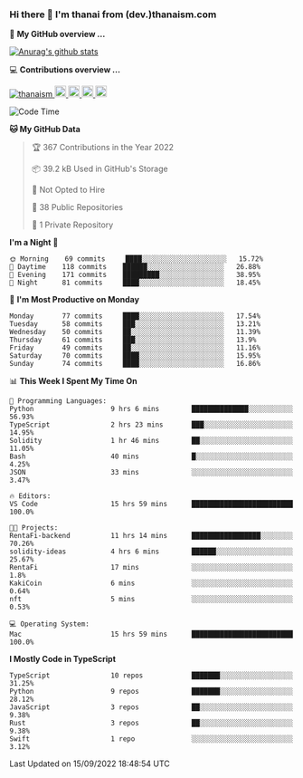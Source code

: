 ### Hi there 👋 I'm thanai from (dev.)thanaism.com

<!-- バッジ関連 -->
<!--
メイン：https://shields.io/category/social
GitHub view：https://github.com/antonkomarev/github-profile-views-counter
Qiita contributions：https://qiita.com/mikkame/items/f2c60d9caf8a8e38ec50
 -->

🍎 **My GitHub overview ...**

<!-- GitHubトロフィー -->
<!--
https://github.com/ryo-ma/github-profile-trophy
 -->

<!-- [![trophy](https://github-profile-trophy.vercel.app/?username=thanaism)](https://github.com/thanaism/thanaism) -->

<!-- GitHubステータス -->
<!--
https://github.com/anuraghazra/github-readme-stats
 -->

[![Anurag's github stats](https://github-readme-stats.vercel.app/api?username=thanaism&count_private=true&show_icons=true)](https://github.com/thanaism/thanaism)

<!-- [![ReadMe Card](https://github-readme-stats.vercel.app/api/pin/?username=thanaism&repo=thanaism)](https://github.com/thanaism/thanaism) -->

<!-- Skill icons -->
<!--
https://rahuldkjain.github.io/gh-profile-readme-generator/
 -->

💻 **Contributions overview ...**

<p align="left">

  <a href="https://github.com/thanaism/thanaism/">
    <img src="https://komarev.com/ghpvc/?username=thanaism" alt="thanaism" />
  </a>
  <a href="http://twitter.com/okinawa__noodle">
    <img height="20" src="https://img.shields.io/twitter/follow/okinawa__noodle?label=Twitter&logo=twitter&style=flat" />
  </a>
  <a href="https://github.com/thanaism">
    <img height="20" src="https://img.shields.io/github/followers/thanaism?label=follow&logo=github&style=flat" />
  </a>
  <!-- <a href="https://www.reddit.com/user/thanaism">
    <img height="20" src="https://img.shields.io/reddit/user-karma/combined/thanaism?label=Reddit&logo=reddit&style=flat" />
  </a>
  <a href="https://stackoverflow.com/users/5720201/thanaism">
    <img height="20" src="https://img.shields.io/stackexchange/stackoverflow/r/5720201?label=StackOverflow&logo=stack-overflow&style=flat" /> -->
  </a>
  <a href="http://qiita.com/thanai">
    <img height="20" src="https://qiita-badge.apiapi.app/s/thanai/posts.svg" />
  </a>
  <//qiita.com/thanai">
    <img height="20" src="https://qiita-badge.apiapi.app/s/thanai/contributions.svg" />
  </a>
</p>

<!--START_SECTION:waka-->
![Code Time](http://img.shields.io/badge/Code%20Time-972%20hrs%2026%20mins-blue)

**🐱 My GitHub Data** 

> 🏆 367 Contributions in the Year 2022
 > 
> 📦 39.2 kB Used in GitHub's Storage 
 > 
> 🚫 Not Opted to Hire
 > 
> 📜 38 Public Repositories 
 > 
> 🔑 1 Private Repository 
 > 
**I'm a Night 🦉** 

```text
🌞 Morning    69 commits     ████░░░░░░░░░░░░░░░░░░░░░   15.72% 
🌆 Daytime    118 commits    ██████░░░░░░░░░░░░░░░░░░░   26.88% 
🌃 Evening    171 commits    █████████░░░░░░░░░░░░░░░░   38.95% 
🌙 Night      81 commits     ████░░░░░░░░░░░░░░░░░░░░░   18.45%

```
📅 **I'm Most Productive on Monday** 

```text
Monday       77 commits     ████░░░░░░░░░░░░░░░░░░░░░   17.54% 
Tuesday      58 commits     ███░░░░░░░░░░░░░░░░░░░░░░   13.21% 
Wednesday    50 commits     ██░░░░░░░░░░░░░░░░░░░░░░░   11.39% 
Thursday     61 commits     ███░░░░░░░░░░░░░░░░░░░░░░   13.9% 
Friday       49 commits     ██░░░░░░░░░░░░░░░░░░░░░░░   11.16% 
Saturday     70 commits     ████░░░░░░░░░░░░░░░░░░░░░   15.95% 
Sunday       74 commits     ████░░░░░░░░░░░░░░░░░░░░░   16.86%

```


📊 **This Week I Spent My Time On** 

```text
💬 Programming Languages: 
Python                   9 hrs 6 mins        ██████████████░░░░░░░░░░░   56.93% 
TypeScript               2 hrs 23 mins       ███░░░░░░░░░░░░░░░░░░░░░░   14.95% 
Solidity                 1 hr 46 mins        ██░░░░░░░░░░░░░░░░░░░░░░░   11.05% 
Bash                     40 mins             █░░░░░░░░░░░░░░░░░░░░░░░░   4.25% 
JSON                     33 mins             ░░░░░░░░░░░░░░░░░░░░░░░░░   3.47%

🔥 Editors: 
VS Code                  15 hrs 59 mins      █████████████████████████   100.0%

🐱‍💻 Projects: 
RentaFi-backend          11 hrs 14 mins      █████████████████░░░░░░░░   70.26% 
solidity-ideas           4 hrs 6 mins        ██████░░░░░░░░░░░░░░░░░░░   25.67% 
RentaFi                  17 mins             ░░░░░░░░░░░░░░░░░░░░░░░░░   1.8% 
KakiCoin                 6 mins              ░░░░░░░░░░░░░░░░░░░░░░░░░   0.64% 
nft                      5 mins              ░░░░░░░░░░░░░░░░░░░░░░░░░   0.53%

💻 Operating System: 
Mac                      15 hrs 59 mins      █████████████████████████   100.0%

```

**I Mostly Code in TypeScript** 

```text
TypeScript               10 repos            ███████░░░░░░░░░░░░░░░░░░   31.25% 
Python                   9 repos             ███████░░░░░░░░░░░░░░░░░░   28.12% 
JavaScript               3 repos             ██░░░░░░░░░░░░░░░░░░░░░░░   9.38% 
Rust                     3 repos             ██░░░░░░░░░░░░░░░░░░░░░░░   9.38% 
Swift                    1 repo              ░░░░░░░░░░░░░░░░░░░░░░░░░   3.12%

```



 Last Updated on 15/09/2022 18:48:54 UTC
<!--END_SECTION:waka-->
